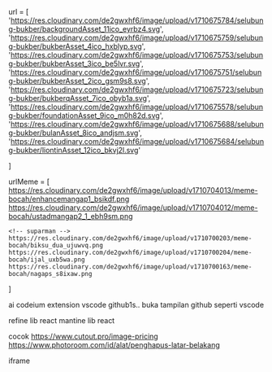 url = [
    <!-- background food -->
    'https://res.cloudinary.com/de2gwxhf6/image/upload/v1710675784/selubung-bukber/backgroundAsset_11ico_eyrbz4.svg',
    <!-- santunan anak yatim -->
    'https://res.cloudinary.com/de2gwxhf6/image/upload/v1710675759/selubung-bukber/bukberAsset_4ico_hxblyp.svg',
    <!-- icon gandegan -->
    'https://res.cloudinary.com/de2gwxhf6/image/upload/v1710675753/selubung-bukber/bukberAsset_3ico_be5lvr.svg',
    <!-- icon tangan -->
    'https://res.cloudinary.com/de2gwxhf6/image/upload/v1710675751/selubung-bukber/bukberAsset_2ico_gsm9s8.svg',
    <!-- hadist -->
    'https://res.cloudinary.com/de2gwxhf6/image/upload/v1710675723/selubung-bukber/bukberqAsset_7ico_obyb1a.svg',
    <!--  selubung foundation-->
    'https://res.cloudinary.com/de2gwxhf6/image/upload/v1710675578/selubung-bukber/foundationAsset_9ico_m0h82d.svg',
    <!-- liontin dan bulan -->
    'https://res.cloudinary.com/de2gwxhf6/image/upload/v1710675688/selubung-bukber/bulanAsset_8ico_andjsm.svg',
    'https://res.cloudinary.com/de2gwxhf6/image/upload/v1710675684/selubung-bukber/liontinAsset_12ico_bkvj2l.svg'
    
]

urlMeme = [
    <!-- ustad -->
    https://res.cloudinary.com/de2gwxhf6/image/upload/v1710704013/meme-bocah/enhancemangap1_bsikdf.png
    https://res.cloudinary.com/de2gwxhf6/image/upload/v1710704012/meme-bocah/ustadmangap2_1_ebh9sm.png

    <!-- suparman -->
    https://res.cloudinary.com/de2gwxhf6/image/upload/v1710700203/meme-bocah/biksu_dua_ujuwvq.png
    https://res.cloudinary.com/de2gwxhf6/image/upload/v1710700204/meme-bocah/ijal_uxb5wa.png
    https://res.cloudinary.com/de2gwxhf6/image/upload/v1710700163/meme-bocah/nagaps_s8ixaw.png
]



<!-- * note -->
ai codeium extension vscode
github1s.. buka tampilan github seperti vscode

refine lib react
mantine lib react
 
cocok
https://www.cutout.pro/image-pricing
https://www.photoroom.com/id/alat/penghapus-latar-belakang


<!-- todo: perbaiki git documentasi dan alamat tujuan -->

iframe
